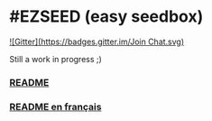 #EZSEED (easy seedbox)
===
[![Gitter](https://badges.gitter.im/Join Chat.svg)](https://gitter.im/ezseed/ezseed?utm_source=badge&utm_medium=badge&utm_campaign=pr-badge&utm_content=badge)

Still a work in progress ;)

### [README](https://github.com/ezseed/ezseed/tree/master/docs/en)
### [README en français](https://github.com/ezseed/ezseed/tree/master/docs/fr)
